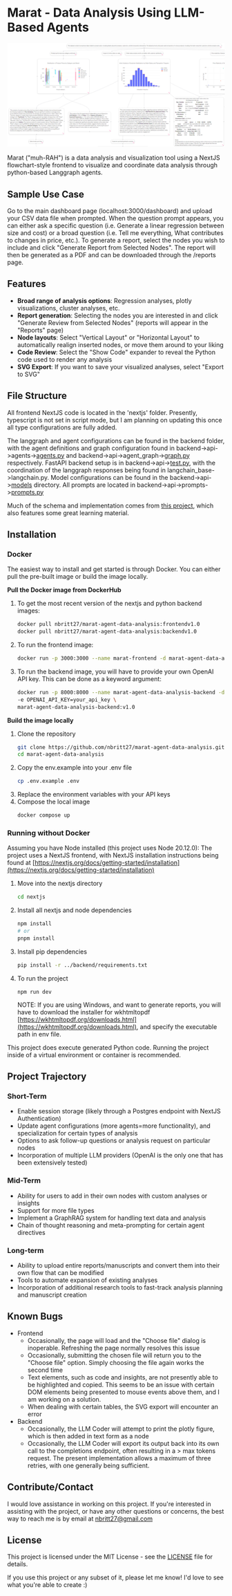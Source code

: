 # Marat - Data Analysis Using LLM-Based Agents

![Image](./sample_output.png)

Marat ("muh-RAH") is a data analysis and visualization tool using a NextJS flowchart-style frontend to visualize and coordinate data analysis through python-based Langgraph agents. 

## Sample Use Case
Go to the main dashboard page (localhost:3000/dashboard) and upload your CSV data file when prompted. When the question prompt appears, you can either ask a specific question (i.e. Generate a linear regression between size and cost) or a broad question (i.e. Tell me everything, What contributes to changes in price, etc.). To generate a report, select the nodes you wish to include and click "Generate Report from Selected Nodes". The report will then be generated as a PDF and can be downloaded through the /reports page. 

## Features
- **Broad range of analysis options**: Regression analyses, plotly visualizations, cluster analyses, etc.
- **Report generation**: Selecting the nodes you are interested in and click "Generate Review from Selected Nodes" (reports will appear in the "Reports" page)
- **Node layouts**: Select "Vertical Layout" or "Horizontal Layout" to automatically realign inserted nodes, or move them around to your liking
- **Code Review**: Select the "Show Code" expander to reveal the Python code used to render any analysis
- **SVG Export**: If you want to save your visualized analyses, select "Export to SVG"

## File Structure
All frontend NextJS code is located in the 'nextjs' folder. Presently, typescript is not set in script mode, but I am planning on updating this once all type configurations are fully added.

The langgraph and agent configurations can be found in the backend folder, with the agent definitions and graph configuration found in backend->api->agents->[agents.py](backend/api/agents/agents.py) and backend->api->agent_graph->[graph.py](backend/api/agent_graph/graph.py) respectively. 
FastAPI backend setup is in backend->api->[test.py](backend/api/test.py), with the coordination of the langgraph responses being found in langchain_base->langchain.py. 
Model configurations can be found in the backend->api->[models](backend/api/models/) directory. All prompts are located in backend->api->prompts->[prompts.py](backend/api/prompts/prompts.py)

Much of the schema and implementation comes from [this project](https://github.com/john-adeojo/graph_websearch_agent/tree/main), which also features some great learning material. 


## Installation
### Docker
The easiest way to install and get started is through Docker. You can either pull the pre-built image or build the image locally. 

**Pull the Docker image from DockerHub**

1. To get the most recent version of the nextjs and python backend images: 
    ```bash
    docker pull nbritt27/marat-agent-data-analysis:frontendv1.0
    docker pull nbritt27/marat-agent-data-analysis:backendv1.0
    ```
2. To run the frontend image:
    ```bash
    docker run -p 3000:3000 --name marat-frontend -d marat-agent-data-analysis:frontend
    ```
3. To run the backend image, you will have to provide your own OpenAI API key. This can be done as a keyword argument: 
    ```bash
    docker run -p 8000:8000 --name marat-agent-data-analysis-backend -d \
    -e OPENAI_API_KEY=your_api_key \
    marat-agent-data-analysis-backend:v1.0
    ```
**Build the image locally**

1. Clone the repository 
    ```bash
    git clone https://github.com/nbritt27/marat-agent-data-analysis.git
    cd marat-agent-data-analysis
    ```
2. Copy the env.example into your .env file
    ```bash
    cp .env.example .env
    ```
3. Replace the environment variables with your API keys
4. Compose the local image
    ```bash
    docker compose up
    ```
### Running without Docker
Assuming you have Node installed (this project uses Node 20.12.0):
The project uses a NextJS frontend, with NextJS installation instructions being found at [https://nextjs.org/docs/getting-started/installation](https://nextjs.org/docs/getting-started/installation)

1. Move into the nextjs directory
    ```bash
    cd nextjs
    ```
2. Install all nextjs and node dependencies
    ```bash
    npm install
    # or
    pnpm install
    ```
3. Install pip dependencies
    ```bash
    pip install -r ../backend/requirements.txt
    ```

4. To run the project
    ```
    npm run dev
    ```

    NOTE: If you are using Windows, and want to generate reports, you will have to download the installer for wkhtmltopdf [https://wkhtmltopdf.org/downloads.html](https://wkhtmltopdf.org/downloads.html), and specify the executable path in env file. 


This project does execute generated Python code. Running the project inside of a virtual environment or container is recommended. 

## Project Trajectory
### Short-Term
- Enable session storage (likely through a Postgres endpoint with NextJS Authentication)
- Update agent configurations (more agents=more functionality), and specialization for certain types of analysis
- Options to ask follow-up questions or analysis request on particular nodes
- Incorporation of multiple LLM providers (OpenAI is the only one that has been extensively tested)
### Mid-Term
- Ability for users to add in their own nodes with custom analyses or insights
- Support for more file types
- Implement a GraphRAG system for handling text data and analysis
- Chain of thought reasoning and meta-prompting for certain agent directives
### Long-term
- Ability to upload entire reports/manuscripts and convert them into their own flow that can be modified
- Tools to automate expansion of existing analyses
- Incorporation of additional research tools to fast-track analysis planning and manuscript creation
## Known Bugs
- Frontend
    - Occasionally, the page will load and the "Choose file" dialog is inoperable. Refreshing the page normally resolves this issue
    - Occasionally, submitting the chosen file will return you to the "Choose file" option. Simply choosing the file again works the second time
    - Text elements, such as code and insights, are not presently able to be highlighted and copied. This seems to be an issue with certain DOM elements being presented to mouse events above them, and I am working on a solution.
    - When dealing with certain tables, the SVG export will encounter an error
- Backend
    - Occasionally, the LLM Coder will attempt to print the plotly figure, which is then added in text form as a node
    - Occasionally, the LLM Coder will export its output back into its own call to the completions endpoint, often resulting in a > max tokens request. The present implementation allows a maximum of three retries, with one generally being sufficient. 
 
## Contribute/Contact
I would love assistance in working on this project. If you're interested in assisting with the project, or have any other questions or concerns, the best way to reach me is by email at [nbritt27@gmail.com](mailto:nbritt27@gmail.com)


## License

This project is licensed under the MIT License - see the [LICENSE](./LICENSE) file for details. 

If you use this project or any subset of it, please let me know! I'd love to see what you're able to create :)
